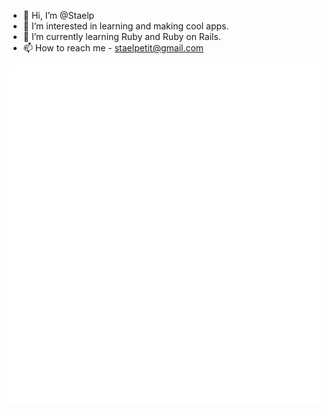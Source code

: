 - 👋 Hi, I’m @Staelp
- 👀 I’m interested in learning and making cool apps.
- 🌱 I’m currently learning Ruby and Ruby on Rails.
- 📫 How to reach me - staelpetit@gmail.com

<img align="center" src="/github-metrics.svg" alt="Metrics" width="500">

<!---
Staelp/Staelp is a ✨ special ✨ repository because its `README.md` (this file) appears on your GitHub profile.
You can click the Preview link to take a look at your changes.
--->
